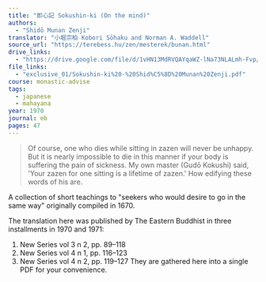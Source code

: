 ```yaml
---
title: "即心記 Sokushin-ki (On the mind)"
authors:
  - "Shidō Munan Zenji"
translator: "小堀宗柏 Kobori Sōhaku and Norman A. Waddell"
source_url: "https://terebess.hu/zen/mesterek/bunan.html"
drive_links:
  - "https://drive.google.com/file/d/1vHN13MdRVQAYqaWZ-lNa73NLALmh-Fvp/view?usp=drivesdk"
file_links:
  - "exclusive_01/Sokushin-ki%20-%20Shid%C5%8D%20Munan%20Zenji.pdf"
course: monastic-advise
tags:
  - japanese
  - mahayana
year: 1970
journal: eb
pages: 47
---
```


> Of course, one who dies while sitting in zazen will never be unhappy. But it is nearly impossible to die in this manner if your body is suffering the pain of sickness. My own master (Gudō Kokushi) said, 'Your zazen for one sitting is a lifetime of zazen.' How edifying these words of his are.

A collection of short teachings to "seekers who would desire to go in the same way" originally compiled in 1670.

The translation here was published by The Eastern Buddhist in three installments in 1970 and 1971:
  1. New Series vol 3 n 2, pp. 89–118
  2. New Series vol 4 n 1, pp. 116–123
  3. New Series vol 4 n 2, pp. 119–127
They are gathered here into a single PDF for your convenience.
